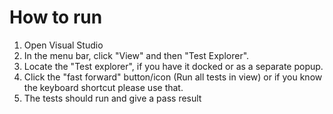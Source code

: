 # How to run

1. Open Visual Studio
2. In the menu bar, click "View" and then "Test Explorer".
3. Locate the "Test explorer", if you have it docked or as a separate popup.
4. Click the "fast forward" button/icon (Run all tests in view) or if you know the keyboard shortcut please use that.
5. The tests should run and give a pass result